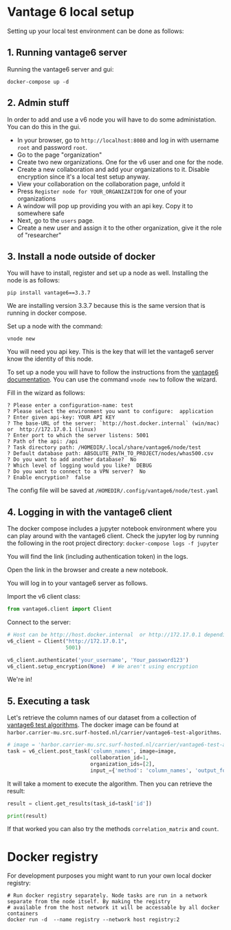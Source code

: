 # Vantage 6 local setup

Setting up your local test environment can be done as follows:

## 1. Running vantage6 server

Running the vantage6 server and gui:

```shell script
docker-compose up -d
```

## 2. Admin stuff

In order to add and use a v6 node you will have to do some administation. You can do this in the
gui.

- In your browser, go to `http://localhost:8080` and log in with username `root` and
  password `root`.
- Go to the page "organization"
- Create two new organizations. One for the v6 user and one for the node.
- Create a new collaboration and add your organizations to it. Disable encryption since it's a local
  test setup anyway.
- View your collaboration on the collaboration page, unfold it
- Press `Register node for YOUR_ORGANIZATION` for one of your organizations
- A window will pop up providing you with an api key. Copy it to somewhere safe
- Next, go to the `users` page.
- Create a new user and assign it to the other organization, give it the role of "researcher"

## 3. Install a node outside of docker

You will have to install, register and set up a node as well.
Installing the node is as follows:

```shell script
pip install vantage6==3.3.7
```

We are installing version 3.3.7 because this is the same version that is running in docker compose.

Set up a node with the command:

```shell
vnode new
```

You will need you api key. This is the key that will let the vantage6 server know the identity of
this node.

To set up a node you will have to follow the instructions from
the [vantage6 documentation](https://docs.vantage6.ai/en/main/use/node.html#use-node). You can use
the command `vnode new` to follow the wizard.

Fill in the wizard as follows:

```shell
? Please enter a configuration-name: test                                                     
? Please select the environment you want to configure:  application                           
? Enter given api-key: YOUR API KEY                                  
? The base-URL of the server: `http://host.docker.internal` (win/mac) or  http://172.17.0.1 (linux)
? Enter port to which the server listens: 5001                                                
? Path of the api: /api                                                                       
? Task directory path: /HOMEDIR/.local/share/vantage6/node/test                           
? Default database path: ABSOLUTE_PATH_TO_PROJECT/nodes/whas500.csv                                                    
? Do you want to add another database?  No                                                    
? Which level of logging would you like?  DEBUG                                               
? Do you want to connect to a VPN server?  No                                                 
? Enable encryption?  false 
```

The config file will be saved at `/HOMEDIR/.config/vantage6/node/test.yaml`

## 4. Logging in with the vantage6 client

The docker compose includes a jupyter notebook environment where you can play around with the
vantage6 client.
Check the jupyter log by running the following in the root project directory:
```docker-compose logs -f jupyter```

You will find the link (including authentication token) in the logs.

Open the link in the browser and create a new notebook.

You will log in to your vantage6 server as follows.

Import the v6 client class:

```python
from vantage6.client import Client
```

Connect to the server:

```python
# Host can be http://host.docker.internal  or http://172.17.0.1 depending on your system.
v6_client = Client("http://172.17.0.1",
                   5001)  
```

```python
v6_client.authenticate('your_username', 'Your_password123')
v6_client.setup_encryption(None)  # We aren't using encryption
```

We're in!

## 5. Executing a task

Let's retrieve the column names of our dataset from a collection
of [vantage6 test algorithms](https://github.com/CARRIER-project/vantage6-test-algorithms).
The docker image can be found
at `harbor.carrier-mu.src.surf-hosted.nl/carrier/vantage6-test-algorithms`.

```python
# image = 'harbor.carrier-mu.src.surf-hosted.nl/carrier/vantage6-test-algorithms'
task = v6_client.post_task('column_names', image=image,
                           collaboration_id=1,
                           organization_ids=[2],
                           input_={'method': 'column_names', 'output_format':'json'})
```
It will take a moment to execute the algorithm. Then you can retrieve the result:

```python
result = client.get_results(task_id=task['id'])

print(result)
```
If that worked you can also try the methods `correlation_matrix` and `count`.

# Docker registry

For development purposes you might want to run your own local docker registry:

```
# Run docker registry separately. Node tasks are run in a network separate from the node itself. By making the registry
# available from the host network it will be accessable by all docker containers
docker run -d  --name registry --network host registry:2
```
